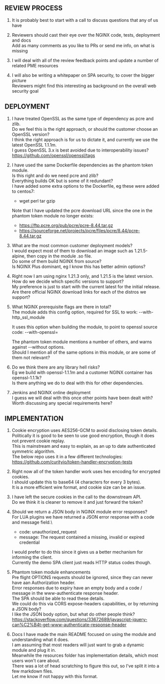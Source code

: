 REVIEW PROCESS
--------------
1. It is probably best to start with a call to discuss questions that any of us have

2. Reviewers should cast their eye over the NGINX code, tests, deployment and docs\
   Add as many comments as you like to PRs or send me info, on what is missing

3. I will deal with all of the review feedback points and update a number of related PME resources

4. I will also be writing a whitepaper on SPA security, to cover the bigger picture\
   Reviewers might find this interesting as background on the overall web security goal

DEPLOYMENT
----------
1. I have treated OpenSSL as the same type of dependency as pcre and zlib.\
   Do we feel this is the right approach, or should the customer choose an OpenSSL version?\
   I think the right approach is for us to dictate it, and currently we use the latest OpenSSL 1.1.1m.\
   I guess OpenSSL 3.x is best avoided due to interoperability issues?\
   https://github.com/openssl/openssl/tags

2. I have used the same Dockerfile dependencies as the phantom token module.\
   Is this right and do we need pcre and zlib?\
   Everything builds OK but is some of it redundant?\
   I have added some extra options to the Dockerfile, eg these were added to centos7:
   - wget perl tar gzip

   Note that I have updated the pcre download URL since the one in the phantom token module no longer exists:
   - https://ftp.pcre.org/pub/pcre/pcre-8.44.tar.gz
   - https://sourceforge.net/projects/pcre/files/pcre/8.44/pcre-8.44.tar.gz
 
3. What are the most common customer deployment models?\
   I would expect most of them to download an image such as 1.21.5-alpine, then copy in the module .so file.\
   Do some of them build NGINX from source?\
   Is NGINX Plus dominant, eg I know this has better admin options?
 
4. Right now I am using nginx 1.21.3 only, and 1.21.5 is the latest version.\
   How do we decide which specific versions to support?\
   My preference is just to start with the current latest for the initial release.\
   Are there official NGINX download links for each of the distros we support?

5. What NGINX prerequisite flags are there in total?\
   The module adds this config option, required for SSL to work:
   --with-http_ssl_module

   It uses this option when building the module, to point to openssl source code:
   --with-openssl=

   The phantom token module mentions a number of others, and warns against --without options.\
   Should I mention all of the same options in this module, or are some of them not relevant?

6. Do we think there are any library hell risks?\
   Eg we build with openssl-1.1.1m and a customer NGINX container has openssl-1.1.1k?\
   Is there anything we do to deal with this for other dependencies.

7. Jenkins and NGINX online deployment\
   I guess we will deal with this once other points have been dealt with?\
   Worth discussing any special requirements here?

IMPLEMENTATION
--------------
1. Cookie encryption uses AES256-GCM to avoid disclosing token details.\
   Politically it is good to be seen to use good encryption, though it does not prevent cookie replay.\
   This is mainstream and easy to explain, as an up to date authenticated symmetric algorithm.\
   The below repo uses it in a few different technologies:\
   https://github.com/curityio/token-handler-encryption-tests

2. Right now all of the token handler work uses hex encoding for encrypted cookies.\
   I should update this to base64 (4 characters for every 3 bytes).\
   It is a more efficient wire format, and cookie size can be an issue.

3. I have left the secure cookies in the call to the downstream API.\
   Do we think it is cleaner to remove it and just forward the token?

4. Should we return a JSON body in NGINX module error responses?\
   For LUA plugins we have returned a JSON error response with a code and message field.\
   - code: unauthorized_request
   - message: The request contained a missing, invalid or expired credential

   I would prefer to do this since it gives us a better mechanism for informing the client.\
   Currently the demo SPA client just reads HTTP status codes though.

5. Phantom token module enhancements\
   Pre flight OPTIONS requests should be ignored, since they can never have aan Authorization header.\
   Error responses due to expiry have an empty body and a code / message in the www-authenticate response header.\
   The SPA should be able to read these details.\
   We could do this via CORS expose-headers capabilities, or by returning a JSON body?\
   I like the JSON body option, but what do other people think?\
   https://stackoverflow.com/questions/33672689/javascript-jquery-can%C2%B4t-get-www-authenticate-response-header

6. Docs
   I have made the main README focused on using the module and understanding what it does.\
   I am assuming that most readers will just want to grab a dynamic module and plug it in.\
   Meanwhile the resources folder has implementation details, which most users won't care about.\
   There was a lot of head scratching to figure this out, so I've split it into a few markdown files.\
   Let me know if not happy with this format.
